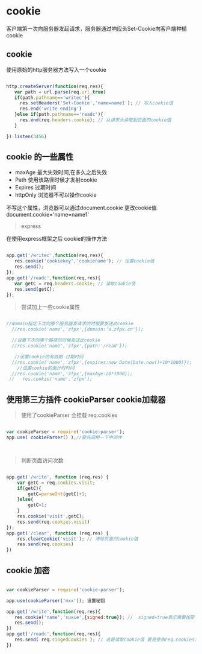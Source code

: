 # cookie

客户端第一次向服务器发起请求，服务器通过响应头Set-Cookie向客户端种植cookie


## cookie

使用原始的http服务器方法写入一个cookie

```javascript

http.createServer(function(req,res){
   var path = url.parse(req.url,true)
   if(path.pathname=='writec'){
     res.setHeaders('Set-Cookie','name=name1'); // 写入cookie值
     res.end('write ending')
   }else if(path.pathname=='readc'){
     res.end(req.headers.cookie); // 从请求头读取到页面的cookie值
   }

}).listen(3456)

```
## cookie 的一些属性

* maxAge  最大失效时间,在多久之后失效
* Path  使用该路径时候才发射cookie
* Expires 过期时间
*  httpOnly  浏览器不可以操作cookie

不写这个属性，浏览器可以通过document.cookie 更改cookie值
document.cookie='name=name1'



> express

在使用express框架之后 cookie的操作方法

```javascript

app.get('/writec',function(req,res){
   res.cookie('cookiekey','cookiename'); // 设置cookie值
   res.send();
});
app.get('/readc',function(req,res){
   var getC = req.headers.cookie; // 读取cookie值
   res.send(getC);
});


```
> 尝试加上一些cookie属性

```javascript

//domain指定下次向哪个服务器发请求的时候要发送此cookie
  //res.cookie('name','zfpx',{domain:'a.zfpx.cn'});

  //设置下次向哪个路径的时候发送此cookie
  //res.cookie('name','zfpx',{path:'/read'});

   //设置cookie的有效期 过期时间
  //res.cookie('name','zfpx',{expires:new Date(Date.now()+10*1000)});
    //设置cookie的倒计时时间
  //res.cookie('name','zfpx',{maxAge:20*1000});
 //   res.cookie('name','zfpx');

```






##  使用第三方插件 cookieParser cookie加载器

> 使用了cookieParser   会挂载  req.cookies


```javascript

var cookieParser = require('cookie-parser');
app.use( cookieParser() );//要先调用一下中间件




```


> 判断页面访问次数
```javascript

app.get('/write', function (req,res) {
    var getC = req.cookies.visit;
    if(getC){
        getC=parseInt(getC)+1;
    }else{
        getC=1;
    }
    res.cookie('visit',getC);
    res.send(req.cookies.visit)
});
app.get('/clear', function (req,res) {
    res.clearCookie('visit'); // 清除页面的cookie值
    res.send(req.cookies)
})

```


## cookie 加密

```javascript

var cookieParser = require('cookie-parser');

app.use(cookieParser('mxx')); 设置秘钥

app.get('/write',function(req,res){
   res.cookie('name','suxie',{signed:true}); //  signed=true表示需要加密
   res.send();
})
app.get('/readc',function(req,res){
   res.send( req.singedCookies ); // 这是读取cookie值 要是使用req.cookies是读不到的
})



```














